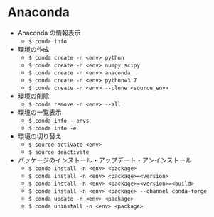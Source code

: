 # Anaconda

- Anaconda の情報表示
    - `$ conda info`
- 環境の作成
    - `$ conda create -n <env> python`
    - `$ conda create -n <env> numpy scipy`
    - `$ conda create -n <env> anaconda`
    - `$ conda create -n <env> python=3.7`
    - `$ conda create -n <env> --clone <source_env>`
- 環境の削除
    - `$ conda remove -n <env> --all`
- 環境の一覧表示
    - `$ conda info --envs`
    - `$ conda info -e`
- 環境の切り替え
    - `$ source activate <env>`
    - `$ source deactivate`
- パッケージのインストール・アップデート・アンインストール
    - `$ conda install -n <env> <package>`
    - `$ conda install -n <env> <package>=<version>`
    - `$ conda install -n <env> <package>=<version>=<build>`
    - `$ conda install -n <env> <package> --channel conda-forge`
    - `$ conda update -n <env> <package>`
    - `$ conda uninstall -n <env> <package>`
